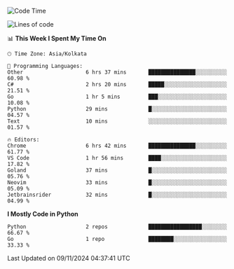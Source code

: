 <!--START_SECTION:waka-->
![Code Time](http://img.shields.io/badge/Code%20Time-380%20hrs%2022%20mins-blue)

![Lines of code](https://img.shields.io/badge/From%20Hello%20World%20I%27ve%20Written-387%20lines%20of%20code-blue)

📊 **This Week I Spent My Time On** 

```text
🕑︎ Time Zone: Asia/Kolkata

💬 Programming Languages: 
Other                    6 hrs 37 mins       ███████████████░░░░░░░░░░   60.98 % 
C#                       2 hrs 20 mins       █████░░░░░░░░░░░░░░░░░░░░   21.51 % 
Go                       1 hr 5 mins         ███░░░░░░░░░░░░░░░░░░░░░░   10.08 % 
Python                   29 mins             █░░░░░░░░░░░░░░░░░░░░░░░░   04.57 % 
Text                     10 mins             ░░░░░░░░░░░░░░░░░░░░░░░░░   01.57 % 

🔥 Editors: 
Chrome                   6 hrs 42 mins       ███████████████░░░░░░░░░░   61.77 % 
VS Code                  1 hr 56 mins        ████░░░░░░░░░░░░░░░░░░░░░   17.82 % 
Goland                   37 mins             █░░░░░░░░░░░░░░░░░░░░░░░░   05.76 % 
Neovim                   33 mins             █░░░░░░░░░░░░░░░░░░░░░░░░   05.09 % 
Jetbrainsrider           32 mins             █░░░░░░░░░░░░░░░░░░░░░░░░   04.99 % 
```

**I Mostly Code in Python** 

```text
Python                   2 repos             █████████████████░░░░░░░░   66.67 % 
Go                       1 repo              ████████░░░░░░░░░░░░░░░░░   33.33 % 
```




 Last Updated on 09/11/2024 04:37:41 UTC
<!--END_SECTION:waka-->
